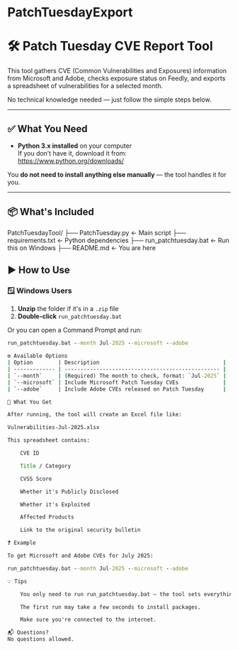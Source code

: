 # PatchTuesdayExport

# 🛠️ Patch Tuesday CVE Report Tool

This tool gathers CVE (Common Vulnerabilities and Exposures) information from Microsoft and Adobe, checks exposure status on Feedly, and exports a spreadsheet of vulnerabilities for a selected month.

No technical knowledge needed — just follow the simple steps below.

---

## ✅ What You Need

- **Python 3.x installed** on your computer  
  If you don’t have it, download it from: https://www.python.org/downloads/

You **do not need to install anything else manually** — the tool handles it for you.

---

## 📦 What's Included
PatchTuesdayTool/
├── PatchTuesday.py ← Main script
├── requirements.txt ← Python dependencies
├── run_patchtuesday.bat ← Run this on Windows
├── README.md ← You are here

## ▶️ How to Use

### 🪟 Windows Users

1. **Unzip** the folder if it's in a `.zip` file
2. **Double-click** `run_patchtuesday.bat`

Or you can open a Command Prompt and run:

```cmd
run_patchtuesday.bat --month Jul-2025 --microsoft --adobe

⚙️ Available Options
| Option        | Description                                       |
| ------------- | ------------------------------------------------- |
| `--month`     | (Required) The month to check, format: `Jul-2025` |
| `--microsoft` | Include Microsoft Patch Tuesday CVEs              |
| `--adobe`     | Include Adobe CVEs released on Patch Tuesday      |

📄 What You Get

After running, the tool will create an Excel file like:

Vulnerabilities-Jul-2025.xlsx

This spreadsheet contains:

    CVE ID

    Title / Category

    CVSS Score

    Whether it's Publicly Disclosed

    Whether it's Exploited

    Affected Products

    Link to the original security bulletin

❓ Example

To get Microsoft and Adobe CVEs for July 2025:

run_patchtuesday.bat --month Jul-2025 --microsoft --adobe

💡 Tips

    You only need to run run_patchtuesday.bat — the tool sets everything up for you.

    The first run may take a few seconds to install packages.

    Make sure you're connected to the internet.

📬 Questions?
No questions allowed. 
